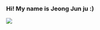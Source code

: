 ### Hi! My name is Jeong Jun ju :)

<img src="https://img.shields.io/badge/react-61DAFB?style=for-the-badge&logo=react&logoColor=black">
